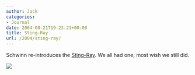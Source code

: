 ```yaml
---
author: Jack
categories:
- Journal
date: 2004-08-21T19:23:21+00:00
title: Sting-Ray
url: /2004/sting-ray/
---
```


Schwinn re-introduces the [Sting-Ray][1]. We all had one; most wish we still did.

![][2]

 [1]: http://www.schwinnstingray.com/bike-classic.html
 [2]: /images/36.jpg